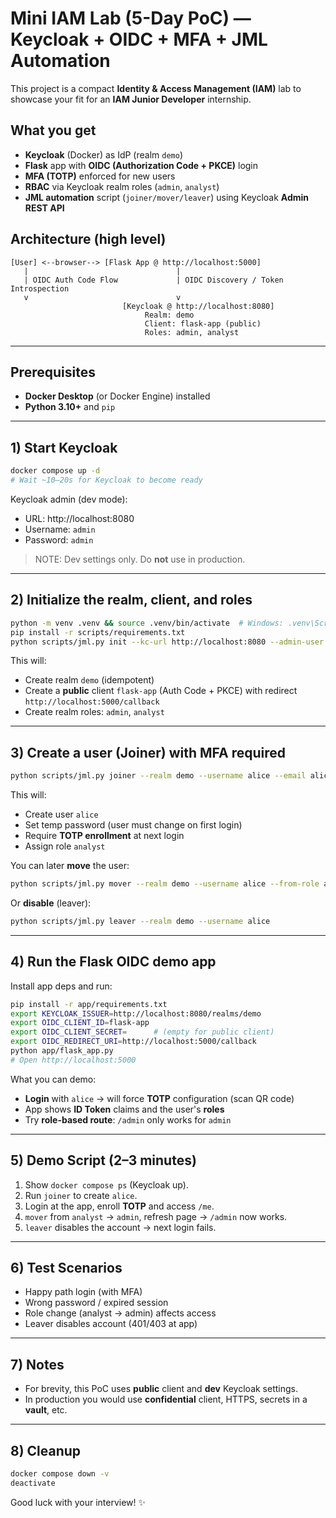 # Mini IAM Lab (5-Day PoC) — Keycloak + OIDC + MFA + JML Automation

This project is a compact **Identity & Access Management (IAM)** lab to showcase your fit for an **IAM Junior Developer** internship.

## What you get
- **Keycloak** (Docker) as IdP (realm `demo`)
- **Flask** app with **OIDC (Authorization Code + PKCE)** login
- **MFA (TOTP)** enforced for new users
- **RBAC** via Keycloak realm roles (`admin`, `analyst`)
- **JML automation** script (`joiner/mover/leaver`) using Keycloak **Admin REST API**

## Architecture (high level)
```
[User] <--browser--> [Flask App @ http://localhost:5000]
   |                                 |
   | OIDC Auth Code Flow             | OIDC Discovery / Token Introspection
   v                                 v
                         [Keycloak @ http://localhost:8080]
                              Realm: demo
                              Client: flask-app (public)
                              Roles: admin, analyst
```

---

## Prerequisites
- **Docker Desktop** (or Docker Engine) installed
- **Python 3.10+** and `pip`

---

## 1) Start Keycloak
```bash
docker compose up -d
# Wait ~10–20s for Keycloak to become ready
```

Keycloak admin (dev mode):
- URL: http://localhost:8080
- Username: `admin`
- Password: `admin`

> NOTE: Dev settings only. Do **not** use in production.

---

## 2) Initialize the realm, client, and roles
```bash
python -m venv .venv && source .venv/bin/activate  # Windows: .venv\Scripts\activate
pip install -r scripts/requirements.txt
python scripts/jml.py init --kc-url http://localhost:8080 --admin-user admin --admin-pass admin --realm demo --client-id flask-app --redirect-uri http://localhost:5000/callback
```

This will:
- Create realm `demo` (idempotent)
- Create a **public** client `flask-app` (Auth Code + PKCE) with redirect `http://localhost:5000/callback`
- Create realm roles: `admin`, `analyst`

---

## 3) Create a user (Joiner) with MFA required
```bash
python scripts/jml.py joiner --realm demo --username alice --email alice@example.com --first Alice --last Example --role analyst --temp-password Passw0rd!
```

This will:
- Create user `alice`
- Set temp password (user must change on first login)
- Require **TOTP enrollment** at next login
- Assign role `analyst`

You can later **move** the user:
```bash
python scripts/jml.py mover --realm demo --username alice --from-role analyst --to-role admin
```

Or **disable** (leaver):
```bash
python scripts/jml.py leaver --realm demo --username alice
```

---

## 4) Run the Flask OIDC demo app
Install app deps and run:
```bash
pip install -r app/requirements.txt
export KEYCLOAK_ISSUER=http://localhost:8080/realms/demo
export OIDC_CLIENT_ID=flask-app
export OIDC_CLIENT_SECRET=      # (empty for public client)
export OIDC_REDIRECT_URI=http://localhost:5000/callback
python app/flask_app.py
# Open http://localhost:5000
```

What you can demo:
- **Login** with `alice` → will force **TOTP** configuration (scan QR code)
- App shows **ID Token** claims and the user's **roles**
- Try **role-based route**: `/admin` only works for `admin`

---

## 5) Demo Script (2–3 minutes)
1. Show `docker compose ps` (Keycloak up).  
2. Run `joiner` to create `alice`.  
3. Login at the app, enroll **TOTP** and access `/me`.  
4. `mover` from `analyst` → `admin`, refresh page → `/admin` now works.  
5. `leaver` disables the account → next login fails.

---

## 6) Test Scenarios
- Happy path login (with MFA)  
- Wrong password / expired session  
- Role change (analyst → admin) affects access  
- Leaver disables account (401/403 at app)

---

## 7) Notes
- For brevity, this PoC uses **public** client and **dev** Keycloak settings.  
- In production you would use **confidential** client, HTTPS, secrets in a **vault**, etc.

---

## 8) Cleanup
```bash
docker compose down -v
deactivate
```

Good luck with your interview! ✨
